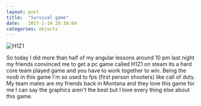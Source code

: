 ```yaml
---
layout: post
title:  "Survival game"
date:   2017-1-14 20:18:04
categories: objects
---
```


![H1Z1](http://cdn.akamai.steamstatic.com/steam/apps/256660783/movie.293x165.jpg?t=1455775860)

So today I did more than half of my angular lessons around 10 pm last night my friends convinced me to get a pc game called H1Z1 on steam its a hard core team played game and you have to work together to win. Being the noob in this game I'm so used to fps (first person shooters) like call of duty. My team mates are my friends back in Montana and they love this game for me I can say the graphics aren't the best but I love every thing else about this game.
